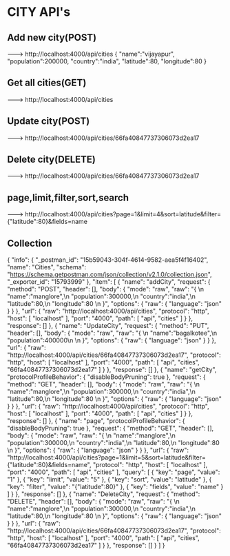 # CITY API's

## Add new city(POST)
---> http://localhost:4000/api/cities
  { 
 "name":"vijayapur",
 "population":200000,
 "country":"india",
 "latitude":80,
 "longitude":80 
    }

## Get all cities(GET)
---> http://localhost:4000/api/cities

## Update city(POST)
---> http://localhost:4000/api/cities/66fa40847737306073d2ea17

## Delete city(DELETE)
--->  http://localhost:4000/api/cities/66fa40847737306073d2ea17

## page,limit,filter,sort,search
---> http://localhost:4000/api/cities?page=1&limit=4&sort=latitude&filter={"latitude":80}&fields=name

## Collection

{
	"info": {
		"_postman_id": "15b59043-304f-4614-9582-aea5f4f16402",
		"name": "Cities",
		"schema": "https://schema.getpostman.com/json/collection/v2.1.0/collection.json",
		"_exporter_id": "15793999"
	},
	"item": [
		{
			"name": "addCity",
			"request": {
				"method": "POST",
				"header": [],
				"body": {
					"mode": "raw",
					"raw": "{ \n \"name\":\"manglore\",\n \"population\":300000,\n \"country\":\"india\",\n \"latitude\":80,\n \"longitude\":80 \n    }",
					"options": {
						"raw": {
							"language": "json"
						}
					}
				},
				"url": {
					"raw": "http://localhost:4000/api/cities",
					"protocol": "http",
					"host": [
						"localhost"
					],
					"port": "4000",
					"path": [
						"api",
						"cities"
					]
				}
			},
			"response": []
		},
		{
			"name": "UpdateCity",
			"request": {
				"method": "PUT",
				"header": [],
				"body": {
					"mode": "raw",
					"raw": "{ \n \"name\":\"bagalkotee\",\n \"population\":400000\n  \n    }",
					"options": {
						"raw": {
							"language": "json"
						}
					}
				},
				"url": {
					"raw": "http://localhost:4000/api/cities/66fa40847737306073d2ea17",
					"protocol": "http",
					"host": [
						"localhost"
					],
					"port": "4000",
					"path": [
						"api",
						"cities",
						"66fa40847737306073d2ea17"
					]
				}
			},
			"response": []
		},
		{
			"name": "getCity",
			"protocolProfileBehavior": {
				"disableBodyPruning": true
			},
			"request": {
				"method": "GET",
				"header": [],
				"body": {
					"mode": "raw",
					"raw": "{ \n \"name\":\"manglore\",\n \"population\":300000,\n \"country\":\"india\",\n \"latitude\":80,\n \"longitude\":80 \n    }",
					"options": {
						"raw": {
							"language": "json"
						}
					}
				},
				"url": {
					"raw": "http://localhost:4000/api/cities",
					"protocol": "http",
					"host": [
						"localhost"
					],
					"port": "4000",
					"path": [
						"api",
						"cities"
					]
				}
			},
			"response": []
		},
		{
			"name": "page",
			"protocolProfileBehavior": {
				"disableBodyPruning": true
			},
			"request": {
				"method": "GET",
				"header": [],
				"body": {
					"mode": "raw",
					"raw": "{ \n \"name\":\"manglore\",\n \"population\":300000,\n \"country\":\"india\",\n \"latitude\":80,\n \"longitude\":80 \n    }",
					"options": {
						"raw": {
							"language": "json"
						}
					}
				},
				"url": {
					"raw": "http://localhost:4000/api/cities?page=1&limit=5&sort=latitude&filter={\"latitude\":80}&fields=name",
					"protocol": "http",
					"host": [
						"localhost"
					],
					"port": "4000",
					"path": [
						"api",
						"cities"
					],
					"query": [
						{
							"key": "page",
							"value": "1"
						},
						{
							"key": "limit",
							"value": "5"
						},
						{
							"key": "sort",
							"value": "latitude"
						},
						{
							"key": "filter",
							"value": "{\"latitude\":80}"
						},
						{
							"key": "fields",
							"value": "name"
						}
					]
				}
			},
			"response": []
		},
		{
			"name": "DeleteCity",
			"request": {
				"method": "DELETE",
				"header": [],
				"body": {
					"mode": "raw",
					"raw": "{ \n \"name\":\"manglore\",\n \"population\":300000,\n \"country\":\"india\",\n \"latitude\":80,\n \"longitude\":80 \n    }",
					"options": {
						"raw": {
							"language": "json"
						}
					}
				},
				"url": {
					"raw": "http://localhost:4000/api/cities/66fa40847737306073d2ea17",
					"protocol": "http",
					"host": [
						"localhost"
					],
					"port": "4000",
					"path": [
						"api",
						"cities",
						"66fa40847737306073d2ea17"
					]
				}
			},
			"response": []
		}
	]
}


